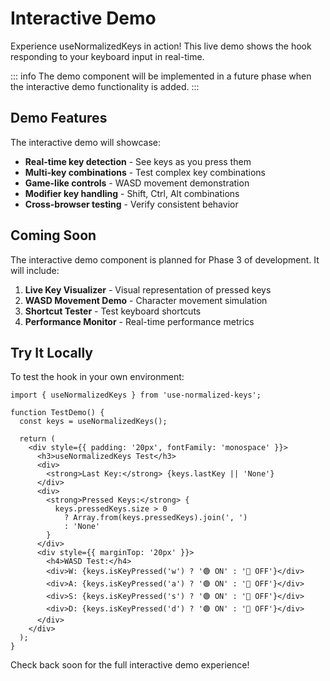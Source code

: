 # Interactive Demo

Experience useNormalizedKeys in action! This live demo shows the hook responding to your keyboard input in real-time.

::: info
The demo component will be implemented in a future phase when the interactive demo functionality is added.
:::

## Demo Features

The interactive demo will showcase:

- **Real-time key detection** - See keys as you press them
- **Multi-key combinations** - Test complex key combinations
- **Game-like controls** - WASD movement demonstration
- **Modifier key handling** - Shift, Ctrl, Alt combinations
- **Cross-browser testing** - Verify consistent behavior

## Coming Soon

The interactive demo component is planned for Phase 3 of development. It will include:

1. **Live Key Visualizer** - Visual representation of pressed keys
2. **WASD Movement Demo** - Character movement simulation
3. **Shortcut Tester** - Test keyboard shortcuts
4. **Performance Monitor** - Real-time performance metrics

## Try It Locally

To test the hook in your own environment:

```tsx
import { useNormalizedKeys } from 'use-normalized-keys';

function TestDemo() {
  const keys = useNormalizedKeys();
  
  return (
    <div style={{ padding: '20px', fontFamily: 'monospace' }}>
      <h3>useNormalizedKeys Test</h3>
      <div>
        <strong>Last Key:</strong> {keys.lastKey || 'None'}
      </div>
      <div>
        <strong>Pressed Keys:</strong> {
          keys.pressedKeys.size > 0 
            ? Array.from(keys.pressedKeys).join(', ')
            : 'None'
        }
      </div>
      <div style={{ marginTop: '20px' }}>
        <h4>WASD Test:</h4>
        <div>W: {keys.isKeyPressed('w') ? '🟢 ON' : '🔴 OFF'}</div>
        <div>A: {keys.isKeyPressed('a') ? '🟢 ON' : '🔴 OFF'}</div>
        <div>S: {keys.isKeyPressed('s') ? '🟢 ON' : '🔴 OFF'}</div>
        <div>D: {keys.isKeyPressed('d') ? '🟢 ON' : '🔴 OFF'}</div>
      </div>
    </div>
  );
}
```

Check back soon for the full interactive demo experience!